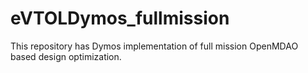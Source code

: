 # eVTOLDymos_fullmission
This repository has Dymos implementation of full mission OpenMDAO based design optimization.
